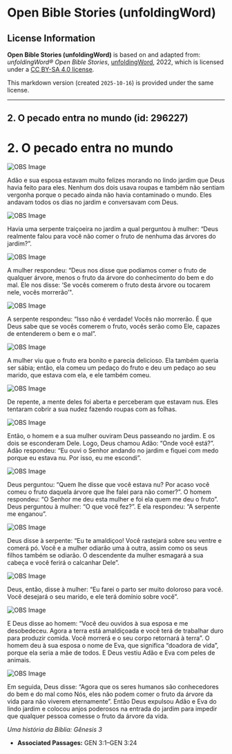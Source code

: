 # Open Bible Stories (unfoldingWord)

## License Information

**Open Bible Stories (unfoldingWord)** is based on and adapted from: _unfoldingWord® Open Bible Stories_, [unfoldingWord](https://unfoldingword.org/utw), 2022, which is licensed under a [CC BY-SA 4.0 license](https://creativecommons.org/licenses/by-sa/4.0/legalcode.en).

This markdown version (created `2025-10-16`) is provided under the same license.



--------------------------------

## 2. O pecado entra no mundo (id: 296227)

2\. O pecado entra no mundo
===========================

![OBS Image](https://cdn.door43.org/obs/jpg/360px/obs-en-02-01.jpg)

Adão e sua esposa estavam muito felizes morando no lindo jardim que Deus havia feito para eles. Nenhum dos dois usava roupas e também não sentiam vergonha porque o pecado ainda não havia contaminado o mundo. Eles andavam todos os dias no jardim e conversavam com Deus.

![OBS Image](https://cdn.door43.org/obs/jpg/360px/obs-en-02-02.jpg)

Havia uma serpente traiçoeira no jardim a qual perguntou à mulher: “Deus realmente falou para você não comer o fruto de nenhuma das árvores do jardim?”.

![OBS Image](https://cdn.door43.org/obs/jpg/360px/obs-en-02-03.jpg)

A mulher respondeu: “Deus nos disse que podíamos comer o fruto de qualquer árvore, menos o fruto da árvore do conhecimento do bem e do mal. Ele nos disse: ‘Se vocês comerem o fruto desta árvore ou tocarem nele, vocês morrerão’".

![OBS Image](https://cdn.door43.org/obs/jpg/360px/obs-en-02-04.jpg)

A serpente respondeu: “Isso não é verdade! Vocês não morrerão. É que Deus sabe que se vocês comerem o fruto, vocês serão como Ele, capazes de entenderem o bem e o mal”.

![OBS Image](https://cdn.door43.org/obs/jpg/360px/obs-en-02-05.jpg)

A mulher viu que o fruto era bonito e parecia delicioso. Ela também queria ser sábia; então, ela comeu um pedaço do fruto e deu um pedaço ao seu marido, que estava com ela, e ele também comeu.

![OBS Image](https://cdn.door43.org/obs/jpg/360px/obs-en-02-06.jpg)

De repente, a mente deles foi aberta e perceberam que estavam nus. Eles tentaram cobrir a sua nudez fazendo roupas com as folhas.

![OBS Image](https://cdn.door43.org/obs/jpg/360px/obs-en-02-07.jpg)

Então, o homem e a sua mulher ouviram Deus passeando no jardim. E os dois se esconderam Dele. Logo, Deus chamou Adão: “Onde você está?”. Adão respondeu: “Eu ouvi o Senhor andando no jardim e fiquei com medo porque eu estava nu. Por isso, eu me escondi”.

![OBS Image](https://cdn.door43.org/obs/jpg/360px/obs-en-02-08.jpg)

Deus perguntou: “Quem lhe disse que você estava nu? Por acaso você comeu o fruto daquela árvore que lhe falei para não comer?”. O homem respondeu: “O Senhor me deu esta mulher e foi ela quem me deu o fruto”. Deus perguntou à mulher: “O que você fez?”. E ela respondeu: “A serpente me enganou”.

![OBS Image](https://cdn.door43.org/obs/jpg/360px/obs-en-02-09.jpg)

Deus disse à serpente: “Eu te amaldiçoo! Você rastejará sobre seu ventre e comerá pó. Você e a mulher odiarão uma à outra, assim como os seus filhos também se odiarão. O descendente da mulher esmagará a sua cabeça e você ferirá o calcanhar Dele”.

![OBS Image](https://cdn.door43.org/obs/jpg/360px/obs-en-02-10.jpg)

Deus, então, disse à mulher: “Eu farei o parto ser muito doloroso para você. Você desejará o seu marido, e ele terá domínio sobre você”.

![OBS Image](https://cdn.door43.org/obs/jpg/360px/obs-en-02-11.jpg)

E Deus disse ao homem: “Você deu ouvidos à sua esposa e me desobedeceu. Agora a terra está amaldiçoada e você terá de trabalhar duro para produzir comida. Você morrerá e o seu corpo retornará à terra”. O homem deu à sua esposa o nome de Eva, que significa “doadora de vida”, porque ela seria a mãe de todos. E Deus vestiu Adão e Eva com peles de animais.

![OBS Image](https://cdn.door43.org/obs/jpg/360px/obs-en-02-12.jpg)

Em seguida, Deus disse: “Agora que os seres humanos são conhecedores do bem e do mal como Nós, eles não podem comer o fruto da árvore da vida para não viverem eternamente”. Então Deus expulsou Adão e Eva do lindo jardim e colocou anjos poderosos na entrada do jardim para impedir que qualquer pessoa comesse o fruto da árvore da vida.

*Uma história da Bíblia: Gênesis 3*

* **Associated Passages:** GEN 3:1–GEN 3:24

